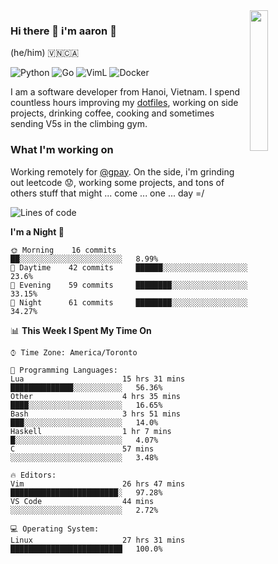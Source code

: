 <img src="https://media.giphy.com/media/l1J9LMNeWISnddECA/giphy.gif" align="right" width="24%" />

### Hi there 👋 i'm aaron :wolf:
(he/him) 🇻🇳🇨🇦

<p align="left">
    <img alt="Python" src="https://img.shields.io/badge/-Python-blue?style=flat-square&logo=python&logoColor=white" />
    <img alt="Go" src="https://img.shields.io/badge/-Golang-46a2f1?style=flat-square&logo=go&logoColor=white" />
    <img alt="VimL" src="https://img.shields.io/badge/-VimL-66d124?style=flat-square&logo=vim&logoColor=white" />
    <img alt="Docker" src="https://img.shields.io/badge/-Docker-1bd7de?style=flat-square&logo=docker&logoColor=white" />
</p>

I am a software developer from Hanoi, Vietnam. I spend countless hours improving my [dotfiles](https://github.com/aarnphm/dotfiles), working on side projects, drinking coffee, cooking and sometimes sending V5s in the climbing gym.

### What I'm working on
Working remotely for [@gpay](http://gpay.vn/en/home_en/). On the side, i'm grinding out leetcode :worried:, working some projects, and tons of others stuff that might ... come ... one ... day =/



<!--START_SECTION:waka-->
![Lines of code](https://img.shields.io/badge/From%20Hello%20World%20I%27ve%20Written-3.1%20million%20lines%20of%20code-blue)

**I'm a Night 🦉** 

```text
🌞 Morning    16 commits     ██░░░░░░░░░░░░░░░░░░░░░░░   8.99% 
🌆 Daytime    42 commits     ██████░░░░░░░░░░░░░░░░░░░   23.6% 
🌃 Evening    59 commits     ████████░░░░░░░░░░░░░░░░░   33.15% 
🌙 Night      61 commits     ████████░░░░░░░░░░░░░░░░░   34.27%

```


📊 **This Week I Spent My Time On** 

```text
⌚︎ Time Zone: America/Toronto

💬 Programming Languages: 
Lua                      15 hrs 31 mins      ██████████████░░░░░░░░░░░   56.36% 
Other                    4 hrs 35 mins       ████░░░░░░░░░░░░░░░░░░░░░   16.65% 
Bash                     3 hrs 51 mins       ███░░░░░░░░░░░░░░░░░░░░░░   14.0% 
Haskell                  1 hr 7 mins         █░░░░░░░░░░░░░░░░░░░░░░░░   4.07% 
C                        57 mins             ░░░░░░░░░░░░░░░░░░░░░░░░░   3.48%

🔥 Editors: 
Vim                      26 hrs 47 mins      ████████████████████████░   97.28% 
VS Code                  44 mins             ░░░░░░░░░░░░░░░░░░░░░░░░░   2.72%

💻 Operating System: 
Linux                    27 hrs 31 mins      █████████████████████████   100.0%

```


<!--END_SECTION:waka-->

<!--
**aarnphm/aarnphm** is a ✨ _special_ ✨ repository because its `README.md` (this file) appears on your GitHub profile.

Here are some ideas to get you started:

- 🔭 I’m currently working on ...
- 🌱 I’m currently learning ...
- 👯 I’m looking to collaborate on ...
- 🤔 I’m looking for help with ...
- 💬 Ask me about ...
- 📫 How to reach me: ...
- 😄 Pronouns: ...
- ⚡ Fun fact: ...
-->
